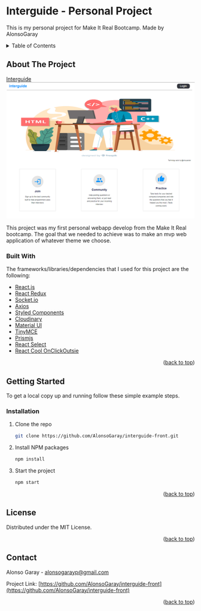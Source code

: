 # Interguide - Personal Project

This is my personal project for Make It Real Bootcamp.
Made by AlonsoGaray

<!-- TABLE OF CONTENTS -->
<details>
  <summary>Table of Contents</summary>
  <ol>
    <li>
      <a href="#about-the-project">About The Project</a>
      <ul>
        <li><a href="#built-with">Built With</a></li>
      </ul>
    </li>
    <li>
      <a href="#getting-started">Getting Started</a>
      <ul>
        <li><a href="#installation">Installation</a></li>
      </ul>
    </li>
    <li><a href="#license">License</a></li>
    <li><a href="#contact">Contact</a></li>
  </ol>
</details>

## About The Project

[Interguide](https://interguide.netlify.app//)
![alt text](https://raw.githubusercontent.com/AlonsoGaray/interguide-front/develop/src/img/Project.png)

This project was my first personal webapp develop from the Make It Real bootcamp. The goal that we needed to achieve was to make an mvp web application of whatever theme we choose.

### Built With

The frameworks/libraries/dependencies that I used for this project are the following:

- [React.js](https://reactjs.org/)
- [React Redux](https://react-redux.js.org/)
- [Socket.io](https://socket.io/)
- [Axios](https://axios-http.com/)
- [Styled Components](https://styled-components.com/)
- [Cloudinary](https://cloudinary.com/)
- [Material UI](https://mui.com/)
- [TinyMCE](https://www.tiny.cloud/)
- [Prismjs](https://prismjs.com/)
- [React Select](https://react-select.com/home)
- [React Cool OnClickOutsie](https://www.npmjs.com/package/react-cool-onclickoutside)

<p align="right">(<a href="#top">back to top</a>)</p>

## Getting Started

To get a local copy up and running follow these simple example steps.

### Installation
1. Clone the repo
   ```sh
   git clone https://github.com/AlonsoGaray/interguide-front.git
   ```
2. Install NPM packages
   ```sh
   npm install
   ```
3. Start the project
   ```sh
   npm start
   ```

<p align="right">(<a href="#top">back to top</a>)</p>

## License

Distributed under the MIT License.

<p align="right">(<a href="#top">back to top</a>)</p>

## Contact

Alonso Garay - alonsogarayp@gmail.com

Project Link: [https://github.com/AlonsoGaray/interguide-front](https://github.com/AlonsoGaray/interguide-front)

<p align="right">(<a href="#top">back to top</a>)</p>
